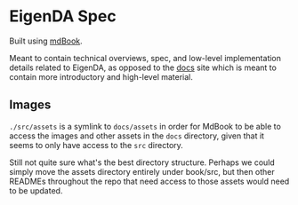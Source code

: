 # EigenDA Spec

Built using [mdBook](https://rust-lang.github.io/mdBook/index.html).

Meant to contain technical overviews, spec, and low-level implementation details related to EigenDA, as opposed to the [docs](https://docs.eigenda.xyz/) site which is meant to contain more introductory and high-level material.

## Images

`./src/assets` is a symlink to `docs/assets` in order for MdBook to be able to access the images and other assets in the `docs` directory, given that it seems to only have access to the `src` directory.

Still not quite sure what's the best directory structure. Perhaps we could simply move the assets directory entirely under book/src, but then other READMEs throughout the repo that need access to those assets would need to be updated.